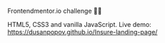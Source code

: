 Frontendmentor.io challenge 👨‍💻

HTML5, CSS3 and vanilla JavaScript.
Live demo: https://dusanpopov.github.io/Insure-landing-page/
